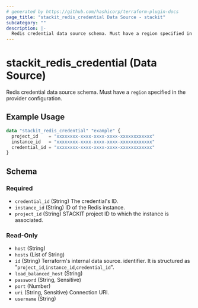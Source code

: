 ```yaml
---
# generated by https://github.com/hashicorp/terraform-plugin-docs
page_title: "stackit_redis_credential Data Source - stackit"
subcategory: ""
description: |-
  Redis credential data source schema. Must have a region specified in the provider configuration.
---
```


# stackit_redis_credential (Data Source)

Redis credential data source schema. Must have a `region` specified in the provider configuration.

## Example Usage

```terraform
data "stackit_redis_credential" "example" {
  project_id    = "xxxxxxxx-xxxx-xxxx-xxxx-xxxxxxxxxxxx"
  instance_id   = "xxxxxxxx-xxxx-xxxx-xxxx-xxxxxxxxxxxx"
  credential_id = "xxxxxxxx-xxxx-xxxx-xxxx-xxxxxxxxxxxx"
}
```

<!-- schema generated by tfplugindocs -->
## Schema

### Required

- `credential_id` (String) The credential's ID.
- `instance_id` (String) ID of the Redis instance.
- `project_id` (String) STACKIT project ID to which the instance is associated.

### Read-Only

- `host` (String)
- `hosts` (List of String)
- `id` (String) Terraform's internal data source. identifier. It is structured as "`project_id`,`instance_id`,`credential_id`".
- `load_balanced_host` (String)
- `password` (String, Sensitive)
- `port` (Number)
- `uri` (String, Sensitive) Connection URI.
- `username` (String)
